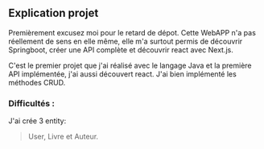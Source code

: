 ## Explication projet  
Premièrement excusez moi pour le retard de dépot.
Cette WebAPP n'a pas réellement de sens en elle même, elle m'a surtout permis de découvrir Springboot, créer une API complète et découvrir react avec Next.js. 

C'est le premier projet que j'ai réalisé avec le langage Java et la première API implémentée, j'ai aussi découvert react.
J'ai bien implémenté les méthodes CRUD.
            
### Difficultés :
J'ai crée 3 entity:  
> User, Livre et Auteur.
